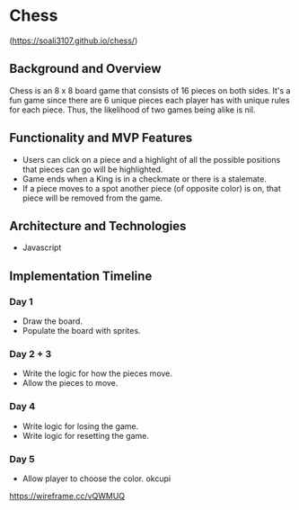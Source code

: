 # Chess

(https://soali3107.github.io/chess/)

## Background and Overview
Chess is an 8 x 8 board game that consists of 16 pieces on both sides. It's a fun game since there are 6 unique pieces each player has with unique rules for each piece. Thus, the likelihood of two games being alike is nil.

##  Functionality and MVP Features
* Users can click on a piece and a highlight of all the  possible positions that pieces can go will be highlighted.
* Game ends when a King is in a checkmate  or there is a stalemate.
* If a piece moves to a spot another piece (of opposite color) is on, that piece will be removed from the game.

## Architecture and Technologies

* Javascript

## Implementation Timeline

### Day 1
* Draw the board.
* Populate the board with sprites.

### Day 2 + 3
* Write the  logic for how the pieces move.
* Allow the pieces to move.

### Day 4
* Write logic for losing the game.
* Write  logic for resetting the game.

### Day 5

* Allow player to choose the color. okcupi



https://wireframe.cc/vQWMUQ